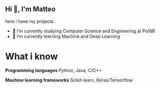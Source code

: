 ## Hi 👋, I'm Matteo

here i have my projects.

- 🔭 I’m currently studying Computer Science and Engineering at PoliMI
- 🌱 I’m currently learning Machine and Deep Learning

# What i know

**Programming languages** Python, Java, C/C++

**Machine learning frameworks** Scikit-learn, Keras/Tensorflow
